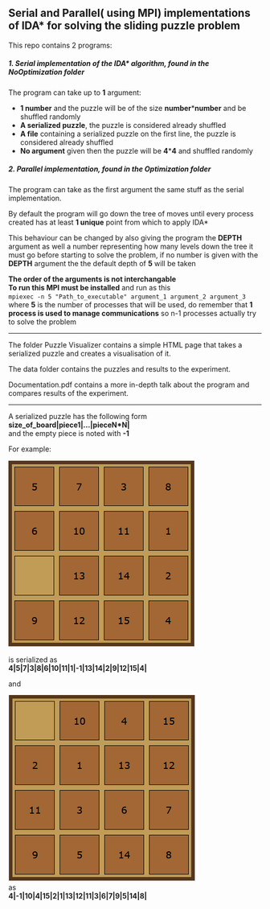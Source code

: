 ## Serial and Parallel( using MPI) implementations of IDA* for solving the sliding puzzle problem 

This repo contains 2 programs:  

##### 1. Serial implementation of the IDA\* algorithm, found in the NoOptimization folder  
The program can take up to **1** argument:  
* **1 number** and the puzzle will be of the size **number**\***number** and be shuffled randomly  
* **A serialized puzzle**, the puzzle is considered already shuffled
* **A file** containing a serialized puzzle on the first line, the puzzle is considered already shuffled
* **No argument** given then the puzzle will be **4**\***4** and shuffled randomly 
##### 2. Parallel implementation, found in the Optimization folder  
The program can take as the first argument the same stuff as the serial implementation.  

By default the program will go down the tree of moves until every process created has at least **1 unique** point from which to apply IDA\*  

This behaviour can be changed by also giving the program the __DEPTH__ argument as well a number representing how
many levels down the tree it must go before starting to solve the problem, if no number is given with the __DEPTH__ argument the the 
default depth of **5** will be taken

**The order of the arguments is not interchangable**  
**To run this MPI must be installed** and run as this  
`mpiexec -n 5 "Path_to_executable" argument_1 argument_2 argument_3`  
where **5** is the number of processes that will be used, do remember that **1 process is used to manage communications** so 
n-1 processes actually try to solve the problem

***

The folder Puzzle Visualizer contains a simple HTML page that takes a serialized puzzle and creates a visualisation of it.

The data folder contains the puzzles and results to the experiment.

Documentation.pdf contains a more in-depth talk about the program and compares results of the experiment.

***

A serialized puzzle has the following form  
**size_of_board|piece1|...|pieceN*N|**  
and the empty piece is noted with **-1**

For example:

![Puzzle 1](Data/images/puzzle1.png)

is serialized as  
**4|5|7|3|8|6|10|11|1|-1|13|14|2|9|12|15|4|**  

and  

![Puzzle 2](Data/images/puzzle2.png)  
as  
**4|-1|10|4|15|2|1|13|12|11|3|6|7|9|5|14|8|**
